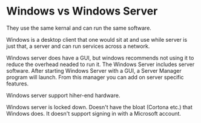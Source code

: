 # Windows vs Windows Server

They use the same kernal and can run the same software.

Windows is a desktop client that one would sit at and use while server is just that, a server and can run services across a network.

Windows server does have a GUI, but windows recommends not using it to reduce the overhead neaded to run it. The Windows Server includes server software. After starting Windows Server with a GUI, a Server Manager program will launch.  From this manager you can add on server specific features.

Windows server support hiher-end hardware.

Windows server is locked down.  Doesn't have the bloat (Cortona etc.) that Windows does. It doesn't support signing in with a Microsoft account.
